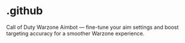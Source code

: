 # .github
Call of Duty Warzone Aimbot — fine-tune your aim settings and boost targeting accuracy for a smoother Warzone experience.
